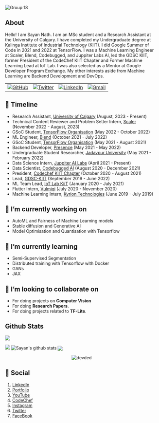 
![Group 18](https://github.com/sayannath/sayannath/assets/41967348/0fe77856-6cf0-479a-8367-3c0658d3feb4)


## About

Hello! I am Sayan Nath. I am an MSc student and a Research Assistant at the University of Calgary. I have completed my Undergraduate degree at Kalinga Institute of Industrial Technology (KIIT). I did Google Summer of Code in 2021 and 2022 at TensorFlow. I was a Machine Learning Engineer at Scaler, Blend, Codebugged, and Juppiter Labs AI, led the GDSC KIIT, former President of the CodeChef KIIT Chapter and Former Machine Learning Lead at IoT Lab. I was also selected as a Mentor at Google Developer Program Exchange. My other interests aside from Machine Learning are Backend Development and DevOps.

<table>
  <tr>
      <td><a href="https://github.com/sayannath"><img src="https://img.shields.io/github/followers/sayannath.svg?label=GitHub&style=social" alt="GitHub"></a></td>
    <td><a href="https://twitter.com/sayannath2350"><img src="https://img.shields.io/twitter/follow/sayannath2350?label=Twitter&style=social" alt="Twitter"></a></td>
    <td><a href="https://www.linkedin.com/in/sayannath235"><img src="https://img.shields.io/badge/LinkedIn--_.svg?style=social&logo=linkedin" alt="LinkedIn"></a></td>
    <td><a href="mailto:sayannath235@gmail.com"><img src="https://img.shields.io/badge/Gmail--_.svg?style=social&logo=gmail" alt="Gmail"></a></td>
  </tr>
</table>

## 🧭 Timeline
- Research Assistant, [University of Calgary](https://www.ucalgary.ca) (August, 2023 - Present)
- Technical Content Reviewer and Problem Setter Intern, [Scaler](scaler.com) (November 2022 - August, 2023)
- GSoC Student, [TensorFlow Organisation](https://github.com/tensorflow) (May 2022 - October 2022)
- ML Engineer, [Blend](https://blend.to) (October 2021 - July 2022)
- GSoC Student, [TensorFlow Organisation](https://github.com/tensorflow) (May 2021 - August 2021)
- Backend Developer, [Presence](https://www.presence.is/beta/) (May 2021 - May 2022)
- Undergraduate Student Researcher, [Jadavpur University](http://www.jaduniv.edu.in) (May 2021 - February 2022)
- Data Science Intern, [Juppiter AI Labs](https://juppiterailabs.com/) (April 2021 - Present)
- Data Scientist, [Codebugged AI](https://codebugged.com/) (August 2020 - December 2021)
- President, [Codechef KIIT Chapter](https://www.codechef.com/campus_chapter/KIIT) (October 2020 - August 2021)
- Lead, [GDSC-KIIT](http://dsckiit.in/) (September 2019 - June 2022)
- ML Team Lead, [IoT Lab KiiT](https://iotkiit.in) (January 2020 - July 2021)
- Flutter Intern, [Vulmiqi](https://vulmiqi.com/) (July 2020 - November 2020)
- Machine Learning Intern, [Kyrion Technologies](https://kyrion.in/) (June 2019 - July 2019)

## 🔭 I’m currently working on
* AutoML and Fairness of Machine Learning models
* Stable diffusion and Generative AI
* Model Optimisation and Quantisation with Tensorflow


## 🌱 I’m currently learning
* Semi-Supervised Segmentation
* Distributed training with Tensorflow with Docker
* GANs
* JAX

## 👯 I’m looking to collaborate on

* For doing projects on **Computer Vision**
* For doing **Research Papers**.
* For doing projects related to **TF-Lite**.

## Github Stats

![](https://activity-graph.herokuapp.com/graph?username=sayannath&theme=react-dark&hide_border=true&area=true)

<img src="https://github-readme-streak-stats.herokuapp.com/?user=sayannath">

<img src="https://github-readme-stats.vercel.app/api?username=sayannath&count_private=true&show_icons=true&theme=light" alt="Sayan's github stats"/>

<img align="center" src="https://github-readme-stats.vercel.app/api/top-langs/?username=sayannath&layout=compact&theme=light"/>


<br>
<p align="center"> <img src="https://komarev.com/ghpvc/?username=sayannath" alt="devded" /> </p>

## 👨 Social

1. [LinkedIn](https://www.linkedin.com/in/sayannath235/)
2. [Portfolio](https://sayannath.biz/)
3. [YouTube](https://www.youtube.com/channel/UCOk-VYzGNeCHrMOzGmoWg2A)
4. [CodeChef](https://www.codechef.com/users/sayannath235)
5. [Instagram](https://www.instagram.com/sayannath235/)
6. [Twitter](https://twitter.com/sayannath2350)
7. [FaceBook](https://www.facebook.com/sayan.nath.549/)
